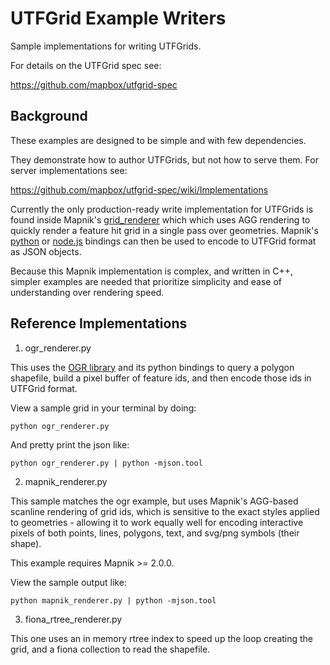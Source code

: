 # UTFGrid Example Writers

Sample implementations for writing UTFGrids.

For details on the UTFGrid spec see:

https://github.com/mapbox/utfgrid-spec


## Background

These examples are designed to be simple and with few dependencies.

They demonstrate how to author UTFGrids, but not how to serve them. For server implementations see:

https://github.com/mapbox/utfgrid-spec/wiki/Implementations

Currently the only production-ready write implementation for UTFGrids is found inside Mapnik's
[grid_renderer](https://github.com/mapnik/mapnik/tree/master/include/mapnik/grid) which
which uses AGG rendering to quickly render a feature hit grid in a single pass over geometries.
Mapnik's [python](https://github.com/mapnik/mapnik/blob/master/bindings/python/python_grid_utils.hpp)
or [node.js](https://github.com/mapnik/node-mapnik/blob/master/src/js_grid_utils.hpp)
bindings can then be used to encode to UTFGrid format as JSON objects.

Because this Mapnik implementation is complex, and written in C++, simpler examples are needed
that prioritize simplicity and ease of understanding over rendering speed.


## Reference Implementations

1) ogr_renderer.py

This uses the [OGR library](http://www.gdal.org/ogr) and its python bindings to query
a polygon shapefile, build a pixel buffer of feature ids, and then encode those
ids in UTFGrid format.

View a sample grid in your terminal by doing:

    python ogr_renderer.py

And pretty print the json like:

    python ogr_renderer.py | python -mjson.tool

2) mapnik_renderer.py

This sample matches the ogr example, but uses Mapnik's AGG-based scanline rendering of grid ids, which is sensitive to the exact styles applied to geometries - allowing it to work equally well for encoding interactive pixels of both points, lines, polygons, text, and svg/png symbols (their shape).

This example requires Mapnik >= 2.0.0.

View the sample output like:

    python mapnik_renderer.py | python -mjson.tool


3) fiona_rtree_renderer.py

This one uses an in memory rtree index to speed up the loop creating the grid, and a fiona collection to read the shapefile.
